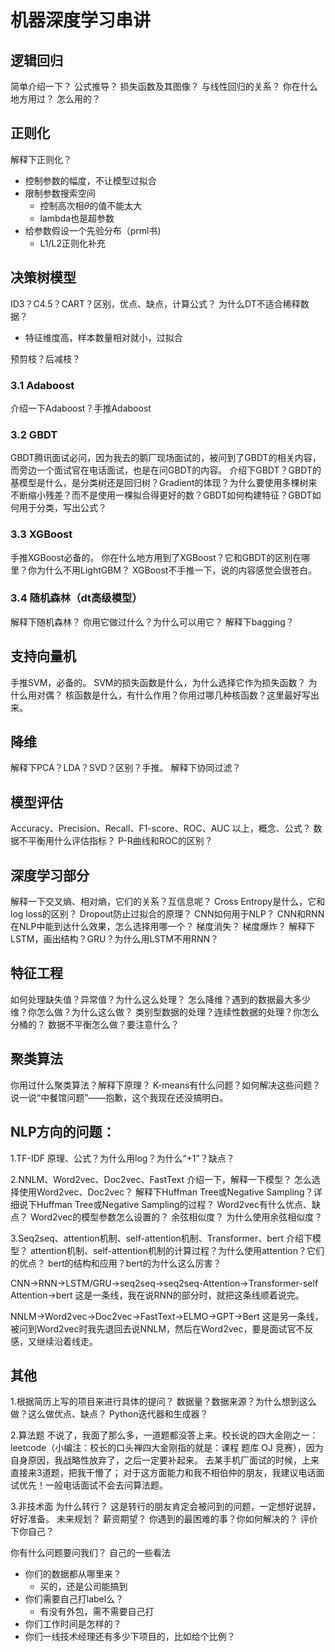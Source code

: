 
# 机器深度学习串讲


## 逻辑回归

简单介绍一下？
公式推导？
损失函数及其图像？
与线性回归的关系？
你在什么地方用过？
怎么用的？


## 正则化

解释下正则化？
- 控制参数的幅度，不让模型过拟合
- 限制参数搜索空间
	- 控制高次相$\theta$的值不能太大
	- lambda也是超参数
- 给参数假设一个先验分布（prml书)
	- L1/L2正则化补充

	

## 决策树模型

ID3？C4.5？CART？区别，优点、缺点，计算公式？
为什么DT不适合稀释数据？
- 特征维度高，样本数量相对就小，过拟合

预剪枝？后减枝？

### 3.1 Adaboost
介绍一下Adaboost？手推Adaboost
### 3.2 GBDT
GBDT腾讯面试必问，因为我去的鹅厂现场面试的，被问到了GBDT的相关内容，而旁边一个面试官在电话面试，也是在问GBDT的内容。
介绍下GBDT？GBDT的基模型是什么，是分类树还是回归树？Gradient的体现？为什么要使用多棵树来不断缩小残差？而不是使用一棵拟合得更好的数？GBDT如何构建特征？GBDT如何用于分类，写出公式？
### 3.3 XGBoost
手推XGBoost必备的。
你在什么地方用到了XGBoost？它和GBDT的区别在哪里？你为什么不用LightGBM？
XGBoost不手推一下，说的内容感觉会很苍白。

### 3.4 随机森林（dt高级模型）
解释下随机森林？
你用它做过什么？为什么可以用它？
解释下bagging？

	

## 支持向量机
手推SVM，必备的。
SVM的损失函数是什么，为什么选择它作为损失函数？
为什么用对偶？
核函数是什么，有什么作用？你用过哪几种核函数？这里最好写出来。


## 降维
解释下PCA？LDA？SVD？区别？手推。
解释下协同过滤？



## 模型评估
Accuracy、Precision、Recall、F1-score、ROC、AUC
以上，概念、公式？
数据不平衡用什么评估指标？
P-R曲线和ROC的区别？



## 深度学习部分
解释一下交叉熵、相对熵，它们的关系？互信息呢？
Cross Entropy是什么，它和log loss的区别？
Dropout防止过拟合的原理？
CNN如何用于NLP？
CNN和RNN在NLP中能到达什么效果，怎么选择用哪一个？
梯度消失？
梯度爆炸？
解释下LSTM，画出结构？GRU？为什么用LSTM不用RNN？





## 特征工程
如何处理缺失值？异常值？为什么这么处理？
怎么降维？遇到的数据最大多少维？你怎么做？为什么这么做？
类别型数据的处理？连续性数据的处理？你怎么分桶的？
数据不平衡怎么做？要注意什么？





## 聚类算法
你用过什么聚类算法？解释下原理？
K-means有什么问题？如何解决这些问题？
说一说“中餐馆问题”——抱歉，这个我现在还没搞明白。






## NLP方向的问题：
1.TF-IDF
原理、公式？为什么用log？为什么“+1”？缺点？

2.NNLM、Word2vec、Doc2vec、FastText
介绍一下，解释一下模型？
怎么选择使用Word2vec、Doc2vec？
解释下Huffman Tree或Negative Sampling？详细说下Huffman Tree或Negative Sampling的过程？
Word2vec有什么优点、缺点？
Word2vec的模型参数怎么设置的？
余弦相似度？
为什么使用余弦相似度？

3.Seq2seq、attention机制、self-attention机制、Transformer、bert
介绍下模型？
attention机制、self-attention机制的计算过程？为什么使用attention？它们的优点？
bert的结构和应用？bert的为什么这么厉害？

CNN→RNN→LSTM/GRU→seq2seq→seq2seq-Attention→Transformer-self Attention→bert
这是一条线，我在说RNN的部分时，就把这条线顺着说完。

NNLM→Word2vec→Doc2vec→FastText→ELMO→GPT→Bert
这是另一条线，被问到Word2vec时我先退回去说NNLM，然后在Word2vec，要是面试官不反感，又继续沿着线走。



## 其他
1.根据简历上写的项目来进行具体的提问？
数据量？数据来源？为什么想到这么做？这么做优点、缺点？
Python迭代器和生成器？

2.算法题
不说了，我面了那么多，一道题都没答上来。校长说的四大金刚之一：leetcode（小编注：校长的口头禅四大金刚指的就是：课程 题库 OJ 竞赛），因为自身原因，我战略性放弃了，之后一定要补起来。
去某手机厂面试的时候，上来直接来3道题，把我干懵了；
对于这方面能力和我不相伯仲的朋友，我建议电话面试优先！一般电话面试不会去问算法题。

3.非技术面
为什么转行？
这是转行的朋友肯定会被问到的问题，一定想好说辞，好好准备。
未来规划？
薪资期望？
你遇到的最困难的事？你如何解决的？
评价下你自己？




你有什么问题要问我们？
自己的一些看法

- 你们的数据都从哪里来？
    - 买的，还是公司能搞到
- 你们需要自己打label么？
    - 有没有外包，需不需要自己打
- 你们工作时间是怎样的？
- 你们一线技术经理还有多少下项目的，比如给个比例？



